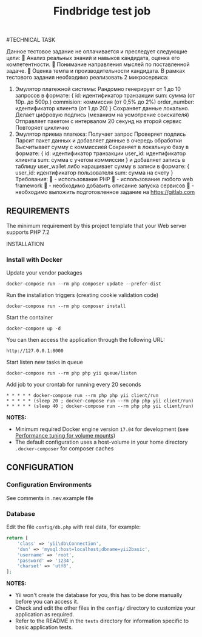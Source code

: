 <p align="center">
    <h1 align="center">Findbridge test job</h1>
    <br>
</p>

#TECHNICAL TASK

Данное тестовое задание не оплачивается и преследует следующие цели:
 Анализ реальных знаний и навыков кандидата, оценка его компетентности.
 Понимание направления мыслей по поставленной задаче.
 Оценка темпа и производительности кандидата.
В рамках тестового задания необходимо реализовать 2 микросервиса:
1. Эмулятор платежной системы:
Рандомно генерирует от 1 до 10 запросов в формате:
{ id: идентификатор транзакции sum: сумма (от 10р. до 500р.)
commision: коммиссия (от 0,5% до 2%) order_number: идентификатор
клиента (от 1 до 20) } Сохраняет данные локально.
Делает цифровую подпись (механизм на усмотрение соискателя) Отправляет
пакетом с интервалом 20 секунд на второй сервис Повторяет циклично
2. Эмулятор приема платежа:
Получает запрос
Проверяет подпись
Парсит пакет данных и добавляет данные в очередь обработки Высчитывает
сумму с коммиссией Сохраняет в локальную базу в формате:
{ id: идентификатор транзакции user_id: идентификатор клиента sum: сумма с
учетом коммиссии } и добавляет запись в таблицу user_wallet либо
наращивает сумму в записи в формате: { user_id: идентификатор
пользователя sum: сумма на счету }
Требования:
 - использование PHP
 - использование любого web framework
 - необходимо добавить описание запуска сервисов
 - необходимо выложить подготовленное задание на
https://gitlab.com

REQUIREMENTS
------------

The minimum requirement by this project template that your Web server supports PHP 7.2


INSTALLATION

### Install with Docker

Update your vendor packages

    docker-compose run --rm php composer update --prefer-dist
    
Run the installation triggers (creating cookie validation code)

    docker-compose run --rm php composer install    
    
Start the container

    docker-compose up -d
    
You can then access the application through the following URL:

    http://127.0.0.1:8000

Start listen new tasks in queue

    docker-compose run --rm php php yii queue/listen

Add job to your crontab for running every 20 seconds

    * * * * * docker-compose run --rm php php yii client/run
    * * * * * (sleep 20 ; docker-compose run --rm php php yii client/run)
    * * * * * (sleep 40 ; docker-compose run --rm php php yii client/run)

**NOTES:** 
- Minimum required Docker engine version `17.04` for development (see [Performance tuning for volume mounts](https://docs.docker.com/docker-for-mac/osxfs-caching/))
- The default configuration uses a host-volume in your home directory `.docker-composer` for composer caches


CONFIGURATION
-------------

### Configuration Environments

See comments in .nev.example file

### Database

Edit the file `config/db.php` with real data, for example:

```php
return [
    'class' => 'yii\db\Connection',
    'dsn' => 'mysql:host=localhost;dbname=yii2basic',
    'username' => 'root',
    'password' => '1234',
    'charset' => 'utf8',
];
```

**NOTES:**
- Yii won't create the database for you, this has to be done manually before you can access it.
- Check and edit the other files in the `config/` directory to customize your application as required.
- Refer to the README in the `tests` directory for information specific to basic application tests.
